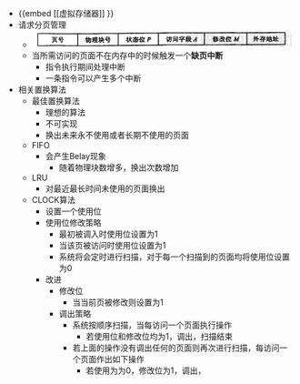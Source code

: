 - {{embed [[虚拟存储器]] }}
- 请求分页管理
	- ![image.png](../assets/image_1630392145256_0.png)
	- 当所需访问的页面不在内存中的时候触发一个**缺页中断**
		- 指令执行期间处理中断
		- 一条指令可以产生多个中断
- 相关置换算法
	- 最佳置换算法
		- 理想的算法
		- 不可实现
		- 换出未来永不使用或者长期不使用的页面
	- FIFO
		- 会产生Belay现象
			- 随着物理块数增多，换出次数增加
	- LRU
		- 对最近最长时间未使用的页面换出
	- CLOCK算法
		- 设置一个使用位
		- 使用位修改策略
			- 最初被调入时使用位设置为1
			- 当该页被访问时使用位设置为1
			- 系统将会定时进行扫描，对于每一个扫描到的页面均将使用位设置为0
		- 改进
			- 修改位
				- 当当前页被修改则设置为1
			- 调出策略
				- 系统按顺序扫描，当每访问一个页面执行操作
					- 若使用位和修改位均为1，调出，扫描结束
				- 若上面的操作没有调出任何的页面则再次进行扫描，每访问一个页面作出如下操作
					- 若使用为为0，修改位为1，调出，